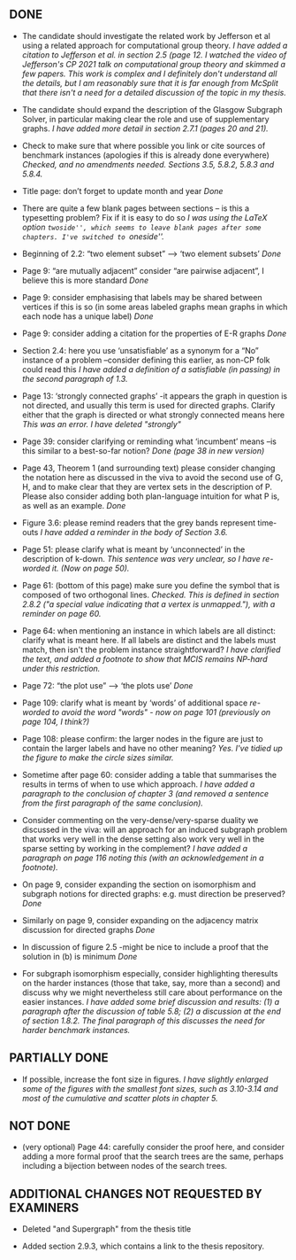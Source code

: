 ## DONE

- The  candidate  should  investigate  the  related  work  by  Jefferson  et  al  using  a  related  approach  for computational group theory.  _I have added a citation to Jefferson et al. in section 2.5 (page 12. I watched the video of Jefferson's CP 2021 talk on computational group theory and skimmed a few papers. This work is complex and I definitely don't understand all the details, but I am reasonably sure that it is far enough from McSplit that there isn't a need for a detailed discussion of the topic in my thesis._

- The candidate should expand the description of the Glasgow Subgraph Solver, in particular making clear the role and use of supplementary graphs.  _I have added more detail in section 2.7.1 (pages 20 and 21)._

- Check to make sure that where possible you link or cite sources of benchmark instances (apologies if this is already done everywhere) _Checked, and no amendments needed. Sections 3.5, 5.8.2, 5.8.3 and 5.8.4._

- Title page: don’t forget to update month and year _Done_

- There are quite a few blank pages between sections – is this a typesetting problem?  Fix if it is easy to do so
_I was using the LaTeX option ``twoside'', which seems to leave blank pages after some chapters. I've switched to ``oneside''._

- Beginning of 2.2: “two element subset” --> ‘two element subsets’ _Done_

- Page 9: “are mutually adjacent” consider “are pairwise adjacent”, I believe this is more standard _Done_

- Page  9:  consider  emphasising  that  labels  may  be  shared  between  vertices  if  this  is  so  (in  some  areas labeled graphs mean graphs in which each node has a unique label) _Done_

- Page 9: consider adding a citation for the properties of E-R graphs _Done_

- Section 2.4: here you use ‘unsatisfiable’ as a synonym for a “No” instance of a problem –consider defining this earlier, as non-CP folk could read this
_I have added a definition of a satisfiable (in passing) in the second paragraph of 1.3._

- Page 13:  ‘strongly connected graphs’ -it appears the graph in question is not directed, and usually this term  is  used  for  directed  graphs.    Clarify  either  that  the  graph  is  directed  or  what  strongly  connected means here
_This was an error. I have deleted "strongly"_

- Page 39: consider clarifying or reminding what ‘incumbent’ means –is this similar to a best-so-far notion? _Done (page 38 in new version)_

- Page 43, Theorem 1 (and surrounding text) please consider changing the notation here as discussed in the viva to avoid the second use of G, H, and to make clear that they are vertex sets in the description of P.  Please also consider adding both plan-language intuition for what P is, as well as an example.  _Done_

- Figure 3.6: please remind readers that the grey bands represent time-outs _I have added a reminder in the body of Section 3.6._

- Page 51: please clarify what is meant by ‘unconnected’ in the description of k-down. _This sentence was very unclear, so I have re-worded it. (Now on page 50)._

- Page 61: (bottom of this page) make sure you define the symbol that is composed of two orthogonal lines. 
_Checked. This is defined in section 2.8.2 ("a special value indicating that a vertex is unmapped."), with a reminder on page 60._

- Page 64:  when  mentioning  an  instance in  which labels  are  all distinct:  clarify  what  is  meant  here.    If  all labels are distinct and the labels must match, then isn't the problem instance straightforward?
_I have clarified the text, and added a footnote to show that MCIS remains NP-hard under this restriction._

- Page 72: “the plot use” --> ‘the plots use’ _Done_

- Page 109: clarify what is meant by ‘words’ of additional space _re-worded to avoid the word "words" - now on page 101 (previously  on page 104, I think?)_

- Page 108:  please confirm: the larger nodes in the figure are just to contain the larger labels and have no other meaning?
_Yes. I've tidied up the figure to make the circle sizes similar._

- Sometime  after  page  60:  consider  adding  a  table  that  summarises  the  results  in  terms  of when  to  use which approach. 
_I have added a paragraph to the conclusion of chapter 3 (and removed a sentence from the first paragraph of the same conclusion)._

- Consider commenting on the very-dense/very-sparse duality we discussed in the viva: will an approach for  an  induced  subgraph  problem  that  works  very  well  in  the dense  setting  also  work  very  well  in  the sparse setting by working in the complement? _I have added a paragraph on page 116 noting this (with an acknowledgement in a footnote)._

- On page 9, consider expanding the section on isomorphism and subgraph notions for directed graphs: e.g. must direction be preserved? _Done_

- Similarly on page 9, consider expanding on the adjacency matrix discussion for directed graphs _Done_

- In discussion of figure 2.5 -might be nice to include a proof that the solution in (b) is minimum _Done_

- For subgraph isomorphism especially, consider highlighting theresults on the harder instances (those that take, say, more than a second) and discuss why we might nevertheless still care about performance on the easier instances.
_I have added some brief discussion and results: (1) a paragraph after the discussion of table 5.8; (2) a discussion at the end of section 1.8.2.  The final paragraph of this discusses the need for harder benchmark instances._

## PARTIALLY DONE

- If possible, increase the font size in figures.
_I have slightly enlarged some of the figures with the smallest font sizes, such as 3.10-3.14 and most of the cumulative and scatter plots in chapter 5._

## NOT DONE

- (very optional) Page 44: carefully consider the proof here, and consider adding a more formal proof that the search trees are the same, perhaps including a bijection between nodes of the search trees.

## ADDITIONAL CHANGES NOT REQUESTED BY EXAMINERS

- Deleted "and Supergraph" from the thesis title

- Added section 2.9.3, which contains a link to the thesis repository.

